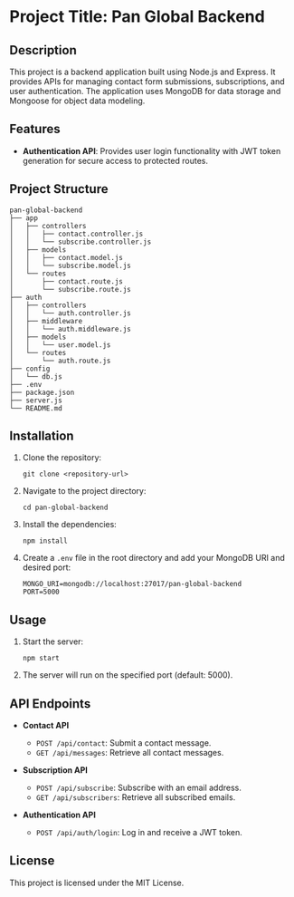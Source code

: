 # Project Title: Pan Global Backend

## Description
This project is a backend application built using Node.js and Express. It provides APIs for managing contact form submissions, subscriptions, and user authentication. The application uses MongoDB for data storage and Mongoose for object data modeling.

## Features
- **Authentication API**: Provides user login functionality with JWT token generation for secure access to protected routes.

## Project Structure
```
pan-global-backend
├── app
│   ├── controllers
│   │   ├── contact.controller.js
│   │   └── subscribe.controller.js
│   ├── models
│   │   ├── contact.model.js
│   │   └── subscribe.model.js
│   └── routes
│       ├── contact.route.js
│       └── subscribe.route.js
├── auth
│   ├── controllers
│   │   └── auth.controller.js
│   ├── middleware
│   │   └── auth.middleware.js
│   ├── models
│   │   └── user.model.js
│   └── routes
│       └── auth.route.js
├── config
│   └── db.js
├── .env
├── package.json
├── server.js
└── README.md
```

## Installation
1. Clone the repository:
   ```
   git clone <repository-url>
   ```
2. Navigate to the project directory:
   ```
   cd pan-global-backend
   ```
3. Install the dependencies:
   ```
   npm install
   ```
4. Create a `.env` file in the root directory and add your MongoDB URI and desired port:
   ```
   MONGO_URI=mongodb://localhost:27017/pan-global-backend
   PORT=5000
   ```

## Usage
1. Start the server:
   ```
   npm start
   ```
2. The server will run on the specified port (default: 5000).

## API Endpoints
- **Contact API**
  - `POST /api/contact`: Submit a contact message.
  - `GET /api/messages`: Retrieve all contact messages.

- **Subscription API**
  - `POST /api/subscribe`: Subscribe with an email address.
  - `GET /api/subscribers`: Retrieve all subscribed emails.

- **Authentication API**
  - `POST /api/auth/login`: Log in and receive a JWT token.

## License
This project is licensed under the MIT License.